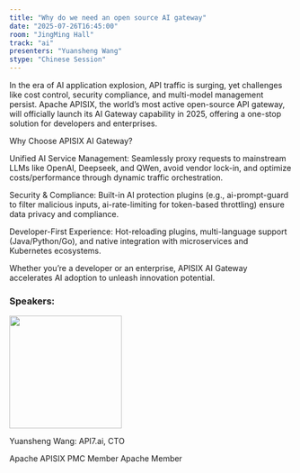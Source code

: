 ```yaml
---
title: "Why do we need an open source AI gateway"
date: "2025-07-26T16:45:00"
room: "JingMing Hall"
track: "ai"
presenters: "Yuansheng Wang"
stype: "Chinese Session"
---
```


In the era of AI application explosion, API traffic is surging, yet challenges like cost control, security compliance, and multi-model management persist. Apache APISIX, the world’s most active open-source API gateway, will officially launch its AI Gateway capability in 2025, offering a one-stop solution for developers and enterprises.

Why Choose APISIX AI Gateway?

Unified AI Service Management: Seamlessly proxy requests to mainstream LLMs like OpenAI, Deepseek, and QWen, avoid vendor lock-in, and optimize costs/performance through dynamic traffic orchestration.

Security & Compliance: Built-in AI protection plugins (e.g., ai-prompt-guard to filter malicious inputs, ai-rate-limiting for token-based throttling) ensure data privacy and compliance.

Developer-First Experience: Hot-reloading plugins, multi-language support (Java/Python/Go), and native integration with microservices and Kubernetes ecosystems.

Whether you’re a developer or an enterprise, APISIX AI Gateway accelerates AI adoption to unleash innovation potential.

### Speakers:


<img src="https://sessionize.com/image/cca0-400o400o1-po6aGaNB3Xbg4VEqYZ24Tc.png" width="200" /><br/>

Yuansheng Wang: API7.ai, CTO

Apache APISIX PMC Member
Apache Member